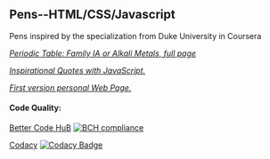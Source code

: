 ## Pens--HTML/CSS/Javascript

Pens inspired by the specialization from Duke University in Coursera 

[*Periodic Table: Family IA or Alkali Metals, full page*](https://codepen.io/grisreyesrios/full/vaVZOg/)

[*Inspirational Quotes with JavaScript.*](https://codepen.io/grisreyesrios/pen/NBrVvN)

[*First version personal Web Page.*](https://codepen.io/grisreyesrios/pen/JBKQPV)
                                            
#### Code Quality:

[Better Code HuB](https://bettercodehub.com/)
[![BCH compliance](https://bettercodehub.com/edge/badge/grisreyesrios/Pens-Programming-Foundations-with-JavaScript-HTML-and-CSS?branch=master)](https://bettercodehub.com/)

[Codacy](http://www.codacy.com)
[![Codacy Badge](https://api.codacy.com/project/badge/Grade/7b3bd1ff71fd4c3f9fe2d23c65e042be)](https://www.codacy.com/project/grisell.reyes.rios/Web-Development-with-CodePen-HTML-CSS-and-JavaScript-/dashboard?utm_source=github.com&amp;utm_medium=referral&amp;utm_content=grisreyesrios/Web-Development-with-CodePen-HTML-CSS-and-JavaScript-&amp;utm_campaign=Badge_Grade_Dashboard)
